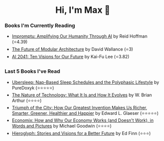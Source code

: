 <h1 align="center">Hi, I'm Max 👋</h1>

<!-- <p align="center">
  <a href="https://discordapp.com/channels/@me/USERID/694118037036466187">
    <img alt="Discord" title="Discord" height="48" width="48" src="assets/discordIcon.svg">
  </a>
</p>-->

### Books I'm Currently Reading

<!-- GOODREADS-LIST:START -->
- [Impromptu: Amplifying Our Humanity Through AI](https://www.goodreads.com/review/show/5465782841?utm_medium=api&utm_source=rss) by Reid Hoffman (⭐️4.39)
- [The Future of Modular Architecture](https://www.goodreads.com/review/show/5465715913?utm_medium=api&utm_source=rss) by David Wallance (⭐️3)
- [AI 2041: Ten Visions for Our Future](https://www.goodreads.com/review/show/4641889153?utm_medium=api&utm_source=rss) by Kai-Fu Lee (⭐️3.82)
<!-- GOODREADS-LIST:END -->
### Last 5 Books I've Read

<!-- GOODREADS-READ-LIST:START -->
- [Ubersleep: Nap-Based Sleep Schedules and the Polyphasic Lifestyle](https://www.goodreads.com/review/show/4714841328?utm_medium=api&utm_source=rss) by PureDoxyk (⭐⭐⭐⭐⭐)
- [The Nature of Technology: What It Is and How It Evolves](https://www.goodreads.com/review/show/5284526997?utm_medium=api&utm_source=rss) by W. Brian Arthur (⭐⭐⭐⭐)
- [Triumph of the City: How Our Greatest Invention Makes Us Richer, Smarter, Greener, Healthier and Happier](https://www.goodreads.com/review/show/4771736077?utm_medium=api&utm_source=rss) by Edward L. Glaeser (⭐⭐⭐⭐⭐)
- [Economix: How and Why Our Economy Works (and Doesn't Work), in Words and Pictures](https://www.goodreads.com/review/show/5352458462?utm_medium=api&utm_source=rss) by Michael    Goodwin (⭐⭐⭐⭐)
- [Hieroglyph: Stories and Visions for a Better Future](https://www.goodreads.com/review/show/5380594584?utm_medium=api&utm_source=rss) by Ed Finn (⭐⭐⭐)
<!-- GOODREADS-READ-LIST:END -->
